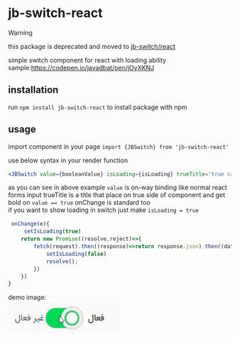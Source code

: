 # jb-switch-react

> [!WARNING]  
> this package is deprecated and moved to [jb-switch/react](https://github.com/javadbat/jb-switch/tree/main/react)

simple switch component for react with loading ability
sample:<https://codepen.io/javadbat/pen/jOyXKNJ>

## installation

run `npm install jb-switch-react` to install package with npm

## usage

import component in your page `import {JBSwitch} from 'jb-switch-react'`  

use below syntax in your render function

```jsx
<JBSwitch value={booleanValue} isLoading={isLoading} trueTitle='true caption' falseTitle='false caption' onChange={(e)=>onChange(e)} ></JBSwitch>
```

as you can see in above example `value` is on-way binding like normal react forms input trueTitle is a title that place on true side of component and get bold on `value == true` onChange is standard too  
if you want to show loading in switch just make `isLoading = true`

```javascript
 onChange(e){
     setIsLoading(true)
    return new Promise((resolve,reject)=>{
        fetch(request).then((response)=>return response.json).then((data)=>{
            setIsLoading(false)
            resolve();
        })
    })
}
```

demo image:    
![](demo-gif.gif)